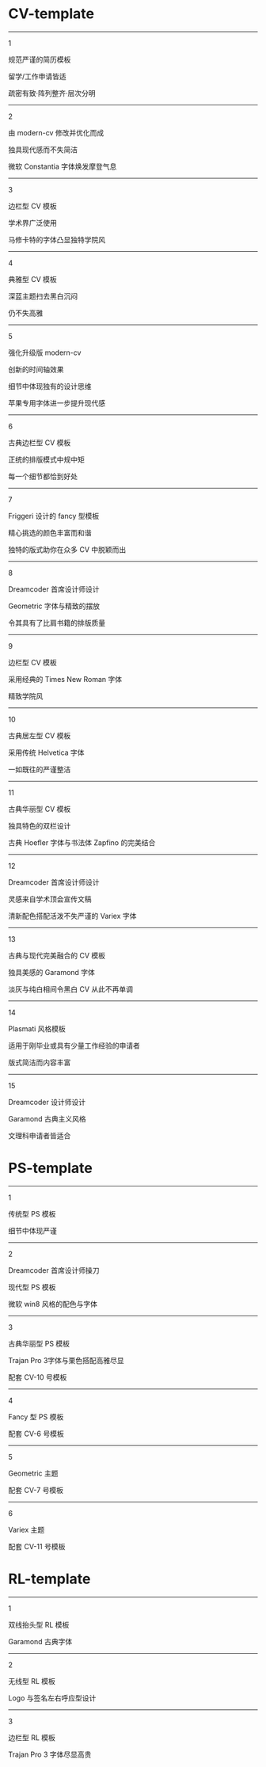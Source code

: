 
CV-template
===
---
1

规范严谨的简历模板

留学/工作申请皆适

疏密有致·阵列整齐·层次分明

---
2

由 modern-cv 修改并优化而成

独具现代感而不失简洁

微软 Constantia 字体焕发摩登气息

---
3

边栏型 CV 模板

学术界广泛使用

马修卡特的字体凸显独特学院风

---
4

典雅型 CV 模板

深蓝主题扫去黑白沉闷

仍不失高雅

---
5

强化升级版 modern-cv

创新的时间轴效果

细节中体现独有的设计思维

苹果专用字体进一步提升现代感

---
6

古典边栏型 CV 模板

正统的排版模式中规中矩

每一个细节都恰到好处

---
7

Friggeri 设计的 fancy 型模板

精心挑选的颜色丰富而和谐

独特的版式助你在众多 CV 中脱颖而出

---
8

Dreamcoder 首席设计师设计

Geometric 字体与精致的摆放

令其具有了比肩书籍的排版质量

---
9

边栏型 CV 模板

采用经典的 Times New Roman 字体

精致学院风

---
10

古典居左型 CV 模板

采用传统 Helvetica 字体

一如既往的严谨整洁

---
11

古典华丽型 CV 模板

独具特色的双栏设计

古典 Hoefler 字体与书法体 Zapfino 的完美结合

---
12

Dreamcoder 首席设计师设计

灵感来自学术顶会宣传文稿

清新配色搭配活泼不失严谨的 Variex 字体

---
13

古典与现代完美融合的 CV 模板

独具美感的 Garamond 字体

淡灰与纯白相间令黑白 CV 从此不再单调

---
14

Plasmati 风格模板

适用于刚毕业或具有少量工作经验的申请者

版式简洁而内容丰富

---
15

Dreamcoder 设计师设计

Garamond 古典主义风格

文理科申请者皆适合

PS-template
===
---
1

传统型 PS 模板

细节中体现严谨

---
2

Dreamcoder 首席设计师操刀

现代型 PS 模板

微软 win8 风格的配色与字体

---
3

古典华丽型 PS 模板

Trajan Pro 3字体与栗色搭配高雅尽显

配套 CV-10 号模板

---
4

Fancy 型 PS 模板

配套 CV-6 号模板

---
5

Geometric 主题

配套 CV-7 号模板

---
6

Variex 主题

配套 CV-11 号模板

RL-template
===
---
1

双线抬头型 RL 模板

Garamond 古典字体

---
2

无线型 RL 模板

Logo 与签名左右呼应型设计

---
3

边栏型 RL 模板

Trajan Pro 3 字体尽显高贵

